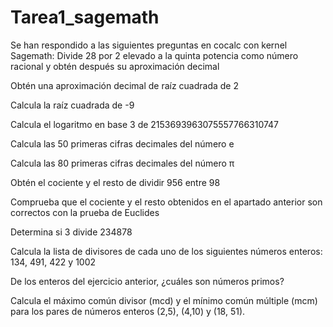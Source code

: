 # Tarea1_sagemath
Se han respondido a las siguientes preguntas en cocalc con kernel Sagemath:
Divide 28 por 2 elevado a la quinta potencia como número racional y obtén después su aproximación decimal

Obtén una aproximación decimal de raíz cuadrada de 2

Calcula la raíz cuadrada de -9

Calcula el logaritmo en base 3 de 2153693963075557766310747

Calcula las 50 primeras cifras decimales del número e

Calcula las 80 primeras cifras decimales del número π

Obtén el cociente y el resto de dividir 956 entre 98

Comprueba que el cociente y el resto obtenidos en el apartado anterior son correctos con la prueba de Euclides

Determina si 3 divide 234878

Calcula la lista de divisores de cada uno de los siguientes números enteros: 134, 491, 422 y 1002

De los enteros del ejercicio anterior, ¿cuáles son números primos?

Calcula el máximo común divisor (mcd) y el mínimo común múltiple (mcm) para los pares de números enteros (2,5), (4,10) y (18, 51).
